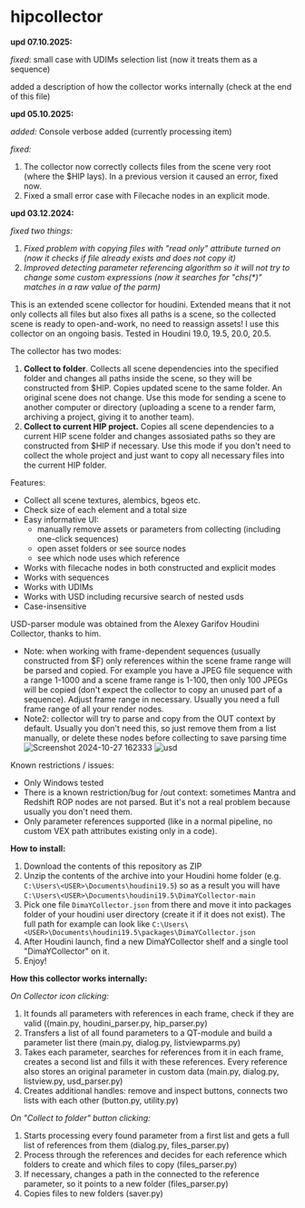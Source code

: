 # hipcollector

**upd 07.10.2025:**

_fixed_: small case with UDIMs selection list (now it treats them as a sequence)

added a description of how the collector works internally (check at the end of this file)

**upd 05.10.2025:**

_added:_
Console verbose added (currently processing item)

_fixed:_
1. The collector now correctly collects files from the scene very root (where the $HIP lays). In a previous version it caused an error, fixed now.
2. Fixed a small error case with Filecache nodes in an explicit mode.

**upd 03.12.2024:**

_fixed two things:_
1. _Fixed problem with copying files with "read only" attribute turned on (now it checks if file already exists and does not copy it)_
2. _Improved detecting parameter referencing algorithm so it will not try to change some custom expressions (now it searches for "chs(*)" matches in a raw value of the parm)_

This is an extended scene collector for houdini. Extended means that it not only collects all files but also fixes all paths is a scene, so the collected scene is ready to open-and-work, no need to reassign assets! I use this collector on an ongoing basis. Tested in Houdini 19.0, 19.5, 20.0, 20.5.

The collector has two modes:
1. **Collect to folder**. Collects all scene dependencies into the specified folder and changes all paths inside the scene, so they will be constructed from $HIP. Copies updated scene to the same folder. An original scene does not change. Use this mode for sending a scene to another computer or directory (uploading a scene to a render farm, archiving a project, giving it to another team).
2. **Collect to current HIP project.** Copies all scene dependencies to a current HIP scene folder and changes assosiated paths so they are constructed from $HIP if necessary. Use this mode if you don't need to collect the whole project and just want to copy all necessary files into the current HIP folder.

Features:
- Collect all scene textures, alembics, bgeos etc.
- Check size of each element and a total size
- Easy informative UI:
  - manually remove assets or parameters from collecting (including one-click sequences)
  - open asset folders or see source nodes
  - see which node uses which reference
- Works with filecache nodes in both constructed and explicit modes
- Works with sequences
- Works with UDIMs
- Works with USD including recursive search of nested usds
- Case-insensitive

USD-parser module was obtained from the Alexey Garifov Houdini Collector, thanks to him.

- Note: when working with frame-dependent sequences (usually constructed from $F) only references within the scene frame range will be parsed and copied. For example you have a JPEG file sequence with a range 1-1000 and a scene frame range is 1-100, then only 100 JPEGs will be copied (don't expect the collector to copy an unused part of a sequence). Adjust frame range in necessary. Usually you need a full frame range of all your render nodes.
- Note2: collector will try to parse and copy from the OUT context by default. Usually you don't need this, so just remove them from a list manually, or delete these nodes before collecting to save parsing time
![Screenshot 2024-10-27 162333](https://github.com/user-attachments/assets/1c89d5ba-6dc3-4c12-a6b0-c721ad2446ad)
![usd](https://github.com/user-attachments/assets/61825593-da0a-4433-8438-14d9c8858031)

Known restrictions / issues:
- Only Windows tested
- There is a known restriction/bug for /out context: sometimes Mantra and Redshift ROP nodes are not parsed. But it's not a real problem because usually you don't need them.
- Only parameter references supported (like in a normal pipeline, no custom VEX path attributes existing only in a code).

**How to install:**
1. Download the contents of this repository as ZIP
2. Unzip the contents of the archive into your Houdini home folder (e.g. `C:\Users\<USER>\Documents\houdini19.5`) so as a result you will have `C:\Users\<USER>\Documents\houdini19.5\DimaYCollector-main`
4. Pick one file `DimaYCollector.json` from there and move it into packages folder of your houdini user directory (create it if it does not exist). The full path for example can look like `C:\Users\<USER>\Documents\houdini19.5\packages\DimaYCollector.json`
5. After Houdini launch, find a new DimaYCollector shelf and a single tool "DimaYCollector" on it.
6. Enjoy!

**How this collector works internally:**

_On Collector icon clicking:_

1. It founds all parameters with references in each frame, check if they are valid ((main.py, houdini_parser.py, hip_parser.py)
2. Transfers a list of all found parameters to a QT-module and build a parameter list there (main.py, dialog.py, listviewparms.py)
3. Takes each parameter, searches for references from it in each frame, creates a second list and fills it with these references. Every reference also stores an original parameter in custom data (main.py, dialog.py, listview.py, usd_parser.py)
4. Creates additional handles: remove and inspect buttons, connects two lists with each other (button.py, utility.py)

_On "Collect to folder" button clicking:_

1. Starts processing every found parameter from a first list and gets a full list of references from them (dialog.py, files_parser.py)
2. Process through the references and decides for each reference which folders to create and which files to copy (files_parser.py)
3. If necessary, changes a path in the connected to the reference parameter, so it points to a new folder (files_parser.py)
4. Copies files to new folders (saver.py)
